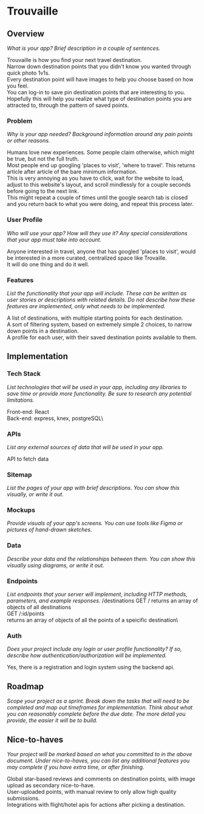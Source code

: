 # Trouvaille

## Overview

_What is your app? Brief description in a couple of sentences._

Trouvaille is how you find your next travel destination.\
Narrow down destination points that you didn't know you wanted through quick photo 1v1s.\
Every destination point will have images to help you choose based on how you feel.\
You can log-in to save pin destination points that are interesting to you.\
Hopefully this will help you realize what type of destination points you are attracted to, through the pattern of saved points.

### Problem

_Why is your app needed? Background information around any pain points or other reasons._

Humans love new experiences. Some people claim otherwise, which might be true, but not the full truth.\
Most people end up googling 'places to visit', 'where to travel'. This returns article after article of the bare minimum information.\
This is very annoying as you have to click, wait for the website to load, adjust to this website's layout, and scroll mindlessly for a couple seconds before going to the next link.\
This might repeat a couple of times until the google search tab is closed and you return back to what you were doing, and repeat this process later.

### User Profile

_Who will use your app? How will they use it? Any special considerations that your app must take into account._

Anyone interested in travel, anyone that has googled 'places to visit', would be interested in a more curated, centralized space like Trovaille.\
It will do one thing and do it well.

### Features

_List the functionality that your app will include. These can be written as user stories or descriptions with related details. Do not describe _how_ these features are implemented, only _what_ needs to be implemented._

A list of destinations, with multiple starting points for each destination.\
A sort of filtering system, based on extremely simple 2 choices, to narrow down points in a destination.\
A profile for each user, with their saved destination points available to them.

## Implementation

### Tech Stack

_List technologies that will be used in your app, including any libraries to save time or provide more functionality. Be sure to research any potential limitations._

Front-end: React\
Back-end: express, knex, postgreSQL\

### APIs

_List any external sources of data that will be used in your app._

API to fetch data

### Sitemap

_List the pages of your app with brief descriptions. You can show this visually, or write it out._

### Mockups

_Provide visuals of your app's screens. You can use tools like Figma or pictures of hand-drawn sketches._

### Data

_Describe your data and the relationships between them. You can show this visually using diagrams, or write it out._

### Endpoints

_List endpoints that your server will implement, including HTTP methods, parameters, and example responses._
/destinations
    GET /
        returns an array of objects of all destinations\
    GET /:id/points\
        returns an array of objects of all the points of a speicific destination\
### Auth

_Does your project include any login or user profile functionality? If so, describe how authentication/authorization will be implemented._

Yes, there is a registration and login system using the backend api.


## Roadmap

_Scope your project as a sprint. Break down the tasks that will need to be completed and map out timeframes for implementation. Think about what you can reasonably complete before the due date. The more detail you provide, the easier it will be to build._

## Nice-to-haves

_Your project will be marked based on what you committed to in the above document. Under nice-to-haves, you can list any additional features you may complete if you have extra time, or after finishing._

Global star-based reviews and comments on destination points, with image upload as secondary nice-to-have.\
User-uploaded points, with manual review to only allow high quality submissions.\
Integrations with flight/hotel apis for actions after picking a destination.
